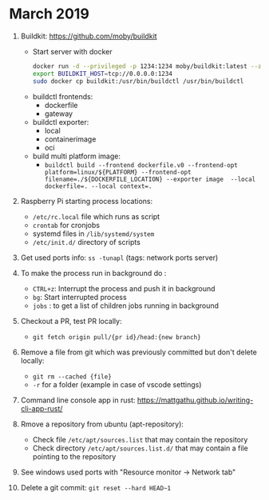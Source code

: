 # March 2019

1. Buildkit: https://github.com/moby/buildkit
   * Start server with docker
     ```bash
     docker run -d --privileged -p 1234:1234 moby/buildkit:latest --addr tcp://0.0.0.0:1234
     export BUILDKIT_HOST=tcp://0.0.0.0:1234
     sudo docker cp buildkit:/usr/bin/buildctl /usr/bin/buildctl
     ```
   * buildctl frontends:
     * dockerfile
     * gateway
   * buildctl exporter:
     * local
     * containerimage
     * oci
   * build multi platform image:
     * `buildctl build --frontend dockerfile.v0 --frontend-opt platform=linux/${PLATFORM} --frontend-opt filename=./${DOCKERFILE_LOCATION} --exporter image  --local dockerfile=. --local context=.`
     
2. Raspberry Pi starting process locations:
   * `/etc/rc.local` file which runs as script
   * `crontab` for cronjobs
   * systemd files in `/lib/systemd/system`
   * `/etc/init.d/` directory of scripts
3. Get used ports info: `ss -tunapl` (tags: network ports server)
4. To make the process run in background do :
   * `CTRL+z`: Interrupt the process and push it in background
   * `bg`: Start interrupted process
   * `jobs` : to get a list of children jobs running in background
   
5. Checkout a PR, test PR locally:
   * `git fetch origin pull/{pr id}/head:{new branch}`
   
6. Remove a file from git which was previously committed but don't delete locally:
   * `git rm --cached {file}`
   * `-r` for a folder (example in case of vscode settings)
   
7. Command line console app in rust: https://mattgathu.github.io/writing-cli-app-rust/

8. Rmove a repository from ubuntu (apt-repository):
   * Check file `/etc/apt/sources.list` that may contain the repository
   * Check directory `/etc/apt/sources.list.d/` that may contain a file pointing to the repository

9. See windows used ports with "Resource monitor -> Network tab"

10. Delete a git commit: `git reset --hard HEAD~1`
